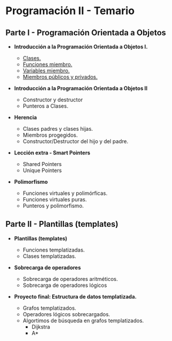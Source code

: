# Programación II - Temario

## Parte I - Programación Orientada a Objetos
 * **Introducción a la Programación Orientada a Objetos I.**
   * [Clases.](./temario/clases.md)
   * [Funciones miembro.](./temario/clases.md)
   * [Variables miembro.](./temario/clases.md)
   * [Miembros públicos y privados.](./temario/clasesII.md)
 * **Introducción a la Programación Orientada a Objetos II**
   * Constructor y destructor
   * Punteros a Clases.
   

 * **Herencia**
   * Clases padres y clases hijas.
   * Miembros progegidos.
   * Constructor/Destructor del hijo y del padre.

 * **Lección extra - Smart Pointers**
   * Shared Pointers
   * Unique Pointers

 * **Polimorfismo**
   * Funciones virtuales y polimórficas.
   * Funciones virtuales puras.
   * Punteros y polimorfismo.

## Parte II - Plantillas (templates)

 * **Plantillas (templates)**
   * Funciones templatizadas.
   * Clases templatizadas.
  
 * **Sobrecarga de operadores**
   * Sobrecarga de operadores aritméticos.
   * Sobrecarga de operadores lógicos

 * **Proyecto final: Estructura de datos templatizada.**
   * Grafos templatizados.
   * Operadores lógicos sobrecargados.
   * Algortimos de búsqueda en grafos templatizados.
     * Dijkstra
     * A*